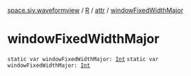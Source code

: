 [space.siy.waveformview](../../index.md) / [R](../index.md) / [attr](index.md) / [windowFixedWidthMajor](./window-fixed-width-major.md)

# windowFixedWidthMajor

`static var windowFixedWidthMajor: `[`Int`](https://kotlinlang.org/api/latest/jvm/stdlib/kotlin/-int/index.html)
`static var windowFixedWidthMajor: `[`Int`](https://kotlinlang.org/api/latest/jvm/stdlib/kotlin/-int/index.html)